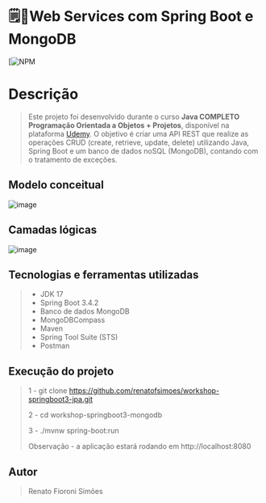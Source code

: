 # 🗒️🍃Web Services com Spring Boot e MongoDB
[![NPM](https://github.com/renatofsimoes/workshop-springboot3-mongodb/blob/main/LICENSE)
# Descrição
>Este projeto foi desenvolvido durante o curso **Java COMPLETO Programação Orientada a Objetos + Projetos**, disponível na plataforma [Udemy](https://www.udemy.com/). O objetivo é criar uma API REST que realize as operações CRUD 
(create, retrieve, update, delete) utilizando Java, Spring Boot e um banco de dados noSQL (MongoDB), contando com o tratamento de exceções.
## Modelo conceitual
![image](https://github.com/user-attachments/assets/fa0c73ef-b98a-4be8-a04b-f120b14e6e69)
## Camadas lógicas
![image](https://github.com/user-attachments/assets/1fa69d1a-56c6-46c4-99b0-0c385f23a833)
## Tecnologias e ferramentas utilizadas
> - JDK 17
> - Spring Boot 3.4.2
> - Banco de dados MongoDB
> - MongoDBCompass
> - Maven
> - Spring Tool Suite (STS)
> - Postman
## Execução do projeto
> 1 - git clone https://github.com/renatofsimoes/workshop-springboot3-jpa.git
> 
> 2 - cd workshop-springboot3-mongodb
> 
> 3 - ./mvnw spring-boot:run
> 
> Observação - a aplicação estará rodando em http://localhost:8080
## Autor
> Renato Fioroni Simões
